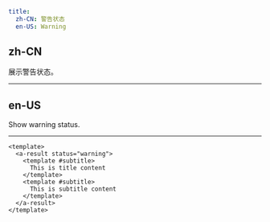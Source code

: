 ```yaml
title:
  zh-CN: 警告状态
  en-US: Warning
```

## zh-CN

展示警告状态。

---

## en-US

Show warning status.

---

```vue
<template>
  <a-result status="warning">
    <template #subtitle>
      This is title content
    </template>
    <template #subtitle>
      This is subtitle content
    </template>
  </a-result>
</template>
```
